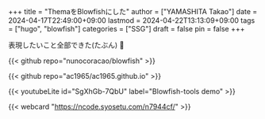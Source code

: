 +++
title = "ThemaをBlowfishにした"
author = ["YAMASHITA Takao"]
date = 2024-04-17T22:49:00+09:00
lastmod = 2024-04-22T13:13:09+09:00
tags = ["hugo", "blowfish"]
categories = ["SSG"]
draft = false
pin = false
+++

表現したいこと全部できた(たぶん) 🤫

{{< github repo="nunocoracao/blowfish" >}}

{{< github repo="ac1965/ac1965.github.io" >}}

{{< youtubeLite id="SgXhGb-7QbU" label="Blowfish-tools demo" >}}

{{< webcard "https://ncode.syosetu.com/n7944cf/" >}}
